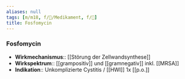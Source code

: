 ```yaml
---
aliases: null
tags: [m/m18, f/💊/Medikament, f/🦠]
title: Fosfomycin
---
```

### Fosfomycin
- **Wirkmechanismus**:: [[Störung der Zellwandsynthese]]
- **Wirkspektrum**:: [[grampositiv]] und [[gramnegativ]] inkl. [[MRSA]]
- **Indikation**:: Unkomplizierte Cystitis / [[HWI]] 1x [[p.o.]]